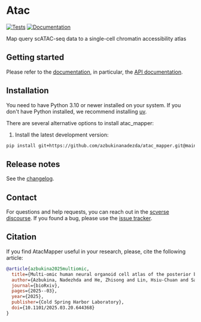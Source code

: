 # Atac

[![Tests][badge-tests]][tests]
[![Documentation][badge-docs]][documentation]

[badge-tests]: https://img.shields.io/github/actions/workflow/status/azbukinanadezda/atac_mapper/test.yaml?branch=main
[badge-docs]: https://img.shields.io/readthedocs/atac_mapper

Map query scATAC-seq data to a single-cell chromatin accessibility atlas

## Getting started

Please refer to the [documentation][],
in particular, the [API documentation][].

## Installation

You need to have Python 3.10 or newer installed on your system.
If you don't have Python installed, we recommend installing [uv][].

There are several alternative options to install atac_mapper:

<!--
1) Install the latest release of `atac_mapper` from [PyPI][]:

```bash
pip install atac_mapper
```
-->

1. Install the latest development version:

```bash
pip install git+https://github.com/azbukinanadezda/atac_mapper.git@main
```

## Release notes

See the [changelog][].

## Contact

For questions and help requests, you can reach out in the [scverse discourse][].
If you found a bug, please use the [issue tracker][].

## Citation

If you find AtacMapper useful in your research, please, cite the following article:

```bibtex
@article{azbukina2025multiomic,
  title={Multi-omic human neural organoid cell atlas of the posterior brain},
  author={Azbukina, Nadezhda and He, Zhisong and Lin, Hsiu-Chuan and Santel, Malgorzata and Kashanian, Bijan and Maynard, Ashley and T{\"o}r{\"o}k, Tivadar and Okamoto, Ryoko and Nikolova, Marina and Kanton, Sabina and Br{\"o}samle, Valentin and Holtackers, Rene and Camp, J Gray and Treutlein, Barbara},
  journal={bioRxiv},
  pages={2025--03},
  year={2025},
  publisher={Cold Spring Harbor Laboratory},
  doi={10.1101/2025.03.20.644368}
}
```

[uv]: https://github.com/astral-sh/uv
[scverse discourse]: https://discourse.scverse.org/
[issue tracker]: https://github.com/azbukinanadezda/atac_mapper/issues
[tests]: https://github.com/azbukinanadezda/atac_mapper/actions/workflows/test.yaml
[documentation]: https://atac_mapper.readthedocs.io
[changelog]: https://atac_mapper.readthedocs.io/en/latest/changelog.html
[api documentation]: https://atac_mapper.readthedocs.io/en/latest/api.html
[pypi]: https://pypi.org/project/atac_mapper

